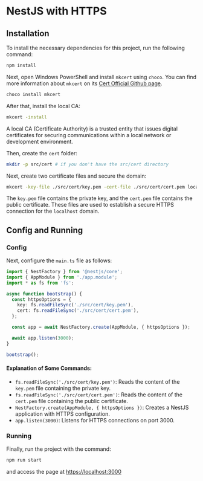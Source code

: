# NestJS with HTTPS

## Installation

To install the necessary dependencies for this project, run the following command:

```sh
npm install
```

Next, open Windows PowerShell and install `mkcert` using `choco`. You can find more information about `mkcert` on its [Cert Official Github page](https://github.com/FiloSottile/mkcert).

```sh
choco install mkcert
```

After that, install the local CA:

```sh
mkcert -install
```

A local CA (Certificate Authority) is a trusted entity that issues digital certificates for securing communications within a local network or development environment.

Then, create the `cert` folder:

```sh
mkdir -p src/cert # if you don't have the src/cert directory
```

Next, create two certificate files and secure the domain:

```sh
mkcert -key-file ./src/cert/key.pem -cert-file ./src/cert/cert.pem localhost
```

The `key.pem` file contains the private key, and the `cert.pem` file contains the public certificate. These files are used to establish a secure HTTPS connection for the `localhost` domain.

## Config and Running

### Config

Next, configure the `main.ts` file as follows:

```typescript
import { NestFactory } from '@nestjs/core';
import { AppModule } from './app.module';
import * as fs from 'fs';

async function bootstrap() {
  const httpsOptions = {
    key: fs.readFileSync('./src/cert/key.pem'),
    cert: fs.readFileSync('./src/cert/cert.pem'),
  };

  const app = await NestFactory.create(AppModule, { httpsOptions });

  await app.listen(3000);
}

bootstrap();
```

#### Explanation of Some Commands:

- `fs.readFileSync('./src/cert/key.pem')`: Reads the content of the `key.pem` file containing the private key.
- `fs.readFileSync('./src/cert/cert.pem')`: Reads the content of the `cert.pem` file containing the public certificate.
- `NestFactory.create(AppModule, { httpsOptions })`: Creates a NestJS application with HTTPS configuration.
- `app.listen(3000)`: Listens for HTTPS connections on port 3000.

### Running

Finally, run the project with the command:

```sh
npm run start
```

and access the page at [https://localhost:3000](https://localhost:3000)
